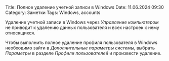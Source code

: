 Title: Полное удаление учетной записи в Windows
Date: 11.06.2024 09:30
Category: Заметки
Tags: Windows, accounts

Удаление учетной записи в Windows через *Управление компьютером* не приводит к удалению данных пользователя и всех настроек к нему относящихся.

Чтобы выполнить полное удаление профиля пользователя в Windows необходимо зайти в *Дополнительные параметры системы*, выбрать *Параметры* в разделе *Профили пользователей* и произвести удаление. 
